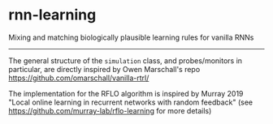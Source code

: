 # rnn-learning
Mixing and matching biologically plausible learning rules for vanilla RNNs


-----
The general structure of the `simulation` class, and probes/monitors in particular, are directly inspired by Owen Marschall's repo https://github.com/omarschall/vanilla-rtrl/

The implementation for the RFLO algorithm is inspired by Murray 2019 "Local online learning in recurrent networks with random feedback" (see https://github.com/murray-lab/rflo-learning for more details)
